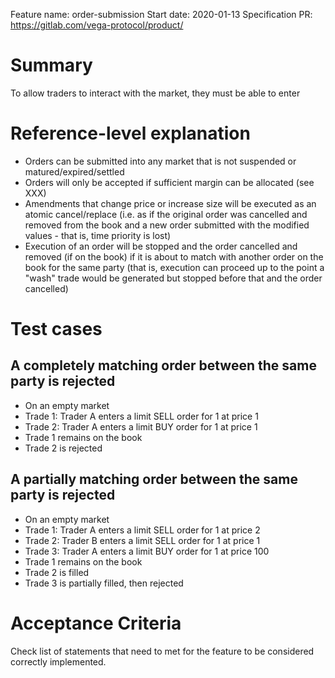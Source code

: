 Feature name: order-submission
Start date: 2020-01-13
Specification PR: https://gitlab.com/vega-protocol/product/

# Summary
To allow traders to interact with the market, they must be able to enter 

# Reference-level explanation
- Orders can be submitted into any market that is not suspended or matured/expired/settled
- Orders will only be accepted if sufficient margin can be allocated (see XXX)
- Amendments that change price or increase size will be executed as an atomic cancel/replace (i.e. as if the original order was cancelled and removed from the book and a new order submitted with the modified values - that is, time priority is lost)
- Execution of an order will be stopped and the order cancelled and removed (if on the book) if it is about to match with another order on the book for the same party (that is, execution can proceed up to the point a "wash" trade would be generated  but stopped before that and the order cancelled)


# Test cases
## A completely matching order between the same party is rejected
- On an empty market
- Trade 1: Trader A enters a limit SELL order for 1 at price 1
- Trade 2: Trader A enters a limit BUY order for 1 at price 1
- Trade 1 remains on the book
- Trade 2 is rejected

## A partially matching order between the same party is rejected
- On an empty market
- Trade 1: Trader A enters a limit SELL order for 1 at price 2
- Trade 2: Trader B enters a limit SELL order for 1 at price 1
- Trade 3: Trader A enters a limit BUY order for 1 at price 100
- Trade 1 remains on the book
- Trade 2 is filled
- Trade 3 is partially filled, then rejected

# Acceptance Criteria
Check list of statements that need to met for the feature to be considered correctly implemented.
